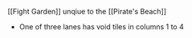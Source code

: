 [[Fight Garden]] unqiue to the [[Pirate's Beach]]

- One of three lanes has void tiles in columns 1 to 4